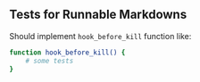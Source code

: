 ## Tests for Runnable Markdowns

Should implement `hook_before_kill` function like:

```bash #
function hook_before_kill() {
    # some tests
}
```
